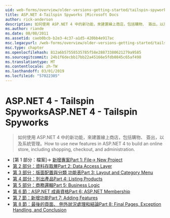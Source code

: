 ```yaml
---
uid: web-forms/overview/older-versions-getting-started/tailspin-spyworks/index
title: ASP.NET 4-Tailspin Spyworks |Microsoft Docs
author: rick-anderson
description: 如何使用 ASP.NET 4 中的新功能，來建置線上商店，包括購物、 簽出，以及系統管理。
ms.author: riande
ms.date: 08/08/2011
ms.assetid: caeb0bcb-b2e3-4c37-a1d5-420bb4e917ac
msc.legacyurl: /web-forms/overview/older-versions-getting-started/tailspin-spyworks
msc.type: chapter
ms.openlocfilehash: 812a6b57558535785f58e28873380621279a9585
ms.sourcegitcommit: 24b1f6decbb17bb22a45166e5fdb0845c65af498
ms.translationtype: MT
ms.contentlocale: zh-TW
ms.lasthandoff: 03/01/2019
ms.locfileid: "57022305"
---
```

<a name="aspnet-4---tailspin-spyworks"></a><span data-ttu-id="d526a-103">ASP.NET 4 - Tailspin Spyworks</span><span class="sxs-lookup"><span data-stu-id="d526a-103">ASP.NET 4 - Tailspin Spyworks</span></span>
====================
> <span data-ttu-id="d526a-104">如何使用 ASP.NET 4 中的新功能，來建置線上商店，包括購物、 簽出，以及系統管理。</span><span class="sxs-lookup"><span data-stu-id="d526a-104">How to use new features in ASP.NET 4 to build an online store, including shopping, checkout, and administration.</span></span>


- <span data-ttu-id="d526a-105">[第 1 部分：檔案]-> [新增專案](tailspin-spyworks-part-1.md)</span><span class="sxs-lookup"><span data-stu-id="d526a-105">[Part 1: File-> New Project](tailspin-spyworks-part-1.md)</span></span>
- [<span data-ttu-id="d526a-106">第 2 部分：資料存取層</span><span class="sxs-lookup"><span data-stu-id="d526a-106">Part 2: Data Access Layer</span></span>](tailspin-spyworks-part-2.md)
- [<span data-ttu-id="d526a-107">第 3 部分：版面配置與分類 功能表</span><span class="sxs-lookup"><span data-stu-id="d526a-107">Part 3: Layout and Category Menu</span></span>](tailspin-spyworks-part-3.md)
- [<span data-ttu-id="d526a-108">第 4 部分：列出產品</span><span class="sxs-lookup"><span data-stu-id="d526a-108">Part 4: Listing Products</span></span>](tailspin-spyworks-part-4.md)
- [<span data-ttu-id="d526a-109">第 5 部分：商務邏輯</span><span class="sxs-lookup"><span data-stu-id="d526a-109">Part 5: Business Logic</span></span>](tailspin-spyworks-part-5.md)
- [<span data-ttu-id="d526a-110">第 6 節：ASP.NET 成員資格</span><span class="sxs-lookup"><span data-stu-id="d526a-110">Part 6: ASP.NET Membership</span></span>](tailspin-spyworks-part-6.md)
- [<span data-ttu-id="d526a-111">第 7 節：新增功能</span><span class="sxs-lookup"><span data-stu-id="d526a-111">Part 7: Adding Features</span></span>](tailspin-spyworks-part-7.md)
- [<span data-ttu-id="d526a-112">第 8 節：最後的頁面、 例外狀況處理和結論</span><span class="sxs-lookup"><span data-stu-id="d526a-112">Part 8: Final Pages, Exception Handling, and Conclusion</span></span>](tailspin-spyworks-part-8.md)
